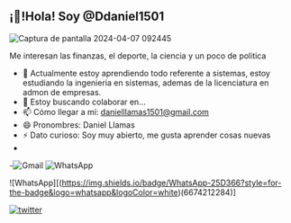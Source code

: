 ## ¡👋!Hola! Soy @Ddaniel1501
![Captura de pantalla 2024-04-07 092445](https://github.com/Ddaniel1501/Ddaniel1501/assets/166311959/cb557a8f-732c-42c6-ac7f-1db5e769ad83)

Me interesan las finanzas, el deporte, la ciencia y un poco de politica
- 🌱 Actualmente estoy aprendiendo todo referente a sistemas, estoy estudiando la ingenieria en sistemas, ademas de la licenciatura en admon de empresas.
- 💞️ Estoy buscando colaborar en...
- 📫 Cómo llegar a mí: danielllamas1501@gmail.com
- 😄 Pronombres: Daniel Llamas
- ⚡ Dato curioso: Soy muy abierto, me gusta aprender cosas nuevas
- 
-![Gmail]( https://img.shields.io/badge/Gmail-D14836?style=for-the-badge&logo=gmail&logoColor=white)
![WhatsApp](https://img.shields.io/badge/WhatsApp-25D366?style=for-the-badge&logo=whatsapp&logoColor=white)

![WhatsApp][(https://img.shields.io/badge/WhatsApp-25D366?style=for-the-badge&logo=whatsapp&logoColor=white)(6674212284)]

<a href="https://twitter.com/OSSInsight" target="_blank">
<img src=https://img.shields.io/badge/twitter-%2300acee.svg?color=1DA1F2&style=for-the-badge&logo=twitter&logoColor=white alt=twitter style="margin-bottom: 5px;" />



<!--- Ddaniel1501/Ddaniel1501 es un ✨ repositorio especial ✨ porque su 'README.md' (este archivo) aparece en tu perfil de GitHub. Puede hacer clic en el enlace Vista previa para echar un vistazo a los cambios. --->
